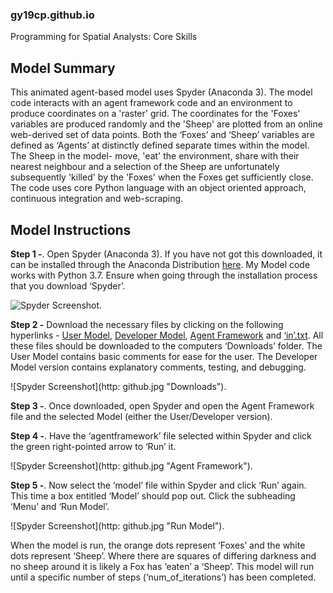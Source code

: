 ### gy19cp.github.io
Programming for Spatial Analysts: Core Skills

## Model Summary

This animated agent-based model uses Spyder (Anaconda 3). The model code interacts with an agent framework code and an environment to produce coordinates on a 'raster' grid. The coordinates for the 'Foxes' variables are produced randomly and the 'Sheep' are plotted from an online web-derived set of data points. Both the ‘Foxes’ and ‘Sheep’ variables are defined as ‘Agents’ at distinctly defined separate times within the model. The Sheep in the model- move, 'eat' the environment, share with their nearest neighbour and a selection of the Sheep are unfortunately subsequently 'killed' by the 'Foxes' when the Foxes get sufficiently close. The code uses core Python language with an object oriented approach, continuous integration and web-scraping.

## Model Instructions 

**Step 1 -**. Open Spyder (Anaconda 3). If you have not got this downloaded, it can be installed through the Anaconda Distribution [here](https://www.anaconda.com/distribution/). My Model code works with Python 3.7. Ensure when going through the installation process that you download ‘Spyder’. 

![Spyder Screenshot](https://user-images.githubusercontent.com/56165241/69907146-aec83f00-13c7-11ea-9fee-070fd1647c40.jpg "Initiating Spyder").

**Step 2 -** Download the necessary files by clicking on the following hyperlinks - [User Model](http://gy19cp.github.io/model.py), [Developer Model](http://gy19cp.github.io/model.py), [Agent Framework](http://gy19cp.github.io/model.py) and [‘in’.txt](https://gy19cp.github.io/in.txt). All these files should be downloaded to the computers ‘Downloads’ folder. The User Model contains basic comments for ease for the user. The Developer Model version contains explanatory comments, testing, and debugging. 

![Spyder Screenshot](http: github.jpg "Downloads").

**Step 3 -**. Once downloaded, open Spyder and open the Agent Framework file and the selected Model (either the User/Developer version). 

**Step 4 -**. Have the ‘agentframework’ file selected within Spyder and click the green right-pointed arrow to ‘Run’ it.

![Spyder Screenshot](http: github.jpg "Agent Framework").
  
**Step 5 -**. Now select the ‘model’ file within Spyder and click ‘Run’ again. This time a box entitled ‘Model’ should pop out. Click the subheading ‘Menu’ and ‘Run Model’. 
 
 ![Spyder Screenshot](http: github.jpg "Run Model").
 
When the model is run, the orange dots represent ‘Foxes’ and the white dots represent ‘Sheep’. Where there are squares of differing darkness and no sheep around it is likely a Fox has ‘eaten’ a ‘Sheep’. This model will run until a specific number of steps (‘num_of_iterations’) has been completed. 
